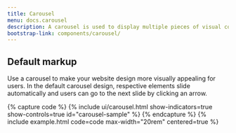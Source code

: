 ```yaml
---
title: Carousel
menu: docs.carousel
description: A carousel is used to display multiple pieces of visual content without taking up too much space. Carousels eliminate the need to scroll down the page to see all content and are a popular method of displaying marketing information.  
bootstrap-link: components/carousel/
---
```



## Default markup

Use a carousel to make your website design more visually appealing for users. In the default carousel design, respective elements slide automatically and users can go to the next slide by clicking an arrow.

{% capture code %}
{% include ui/carousel.html show-indicators=true show-controls=true id="carousel-sample" %}
{% endcapture %}
{% include example.html code=code max-width="20rem" centered=true %}
